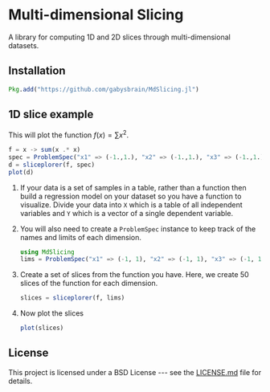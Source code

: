  
# Multi-dimensional Slicing

A library for computing 1D and 2D slices through multi-dimensional datasets. 

## Installation

```julia
Pkg.add("https://github.com/gabysbrain/MdSlicing.jl")
```

## 1D slice example

This will plot the function $f(x) = \sum x^2$.

```julia
f = x -> sum(x .* x)
spec = ProblemSpec("x1" => (-1.,1.), "x2" => (-1.,1.), "x3" => (-1.,1.))
d = sliceplorer(f, spec)
plot(d)
```

1. If your data is a set of samples in a table, rather than a function then 
   build a regression model on your dataset so you have a function to 
   visualize. Divide your data into `X` which is a table of all independent
   variables and `Y` which is a vector of a single dependent variable. 

2. You will also need to create a `ProblemSpec` instance to keep track of 
   the names and limits of each dimension.
   ```julia
   using MdSlicing
   lims = ProblemSpec("x1" => (-1, 1), "x2" => (-1, 1), "x3" => (-1, 1))
   ```
3. Create a set of slices from the function you have. Here, we create 50 
   slices of the function for each dimension.
   ```julia
   slices = sliceplorer(f, lims)
   ```
4. Now plot the slices
   ```julia
   plot(slices)
   ```

## License

This project is licensed under a BSD License --- see the 
[LICENSE.md](LICENSE.md) file for details.

